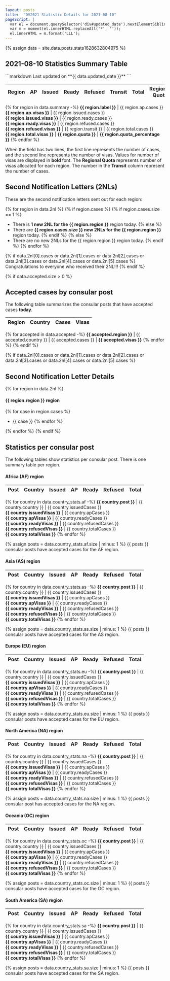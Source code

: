 ```yaml
---
layout: posts
title:  "DV2021 Statistic Details for 2021-08-10"
pageScript: |
  var el = document.querySelector('div#updated_date').nextElementSibling.querySelector('span.gs');
  var m = moment(el.innerHTML.replaceAll('*', ''));
  el.innerHTML = m.format('LLL');
---
```

{% assign data = site.data.posts.stats1628632804975 %}

## 2021-08-10 Statistics Summary Table

<div id="updated_date"></div>
```markdown
Last updated on **{{ data.updated_date }}**
```

Region | AP      | Issued      | Ready       | Refused   | Transit | Total       | Regional<br />Quota | %2NL
-------|---------|-------------|-------------|-----------|---------|-------------|---------------------|-----
{% for region in data.summary -%}
**{{ region.label }}** | {{ region.ap.cases }} <br /> **{{ region.ap.visas }}** | {{ region.issued.cases }} <br /> **{{ region.issued.visas }}** | {{ region.ready.cases }} <br /> **{{ region.ready.visas }}** | {{ region.refused.cases }} <br /> **{{ region.refused.visas }}** | {{ region.transit }} | {{ region.total.cases }} <br /> **{{ region.total.visas }}** | **{{ region.quota }}** | **{{ region.quota_percentage }}**
{% endfor %}

When the field has two lines, the first line represents the number of cases, and the second line
represents the number of visas. Values for number of visas are displayed in **bold** font.
The **Regional Quota** represents number of visas allocated for each region.
The number in the **Transit** column represent the number of cases.

## Second Notification Letters (2NLs)

These are the second notification letters sent out for each region:

{% for region in data.2nl %}
{% if region.cases %}
{% if region.cases.size == 1 %}
- There is **1 new 2NL for the {{ region.region }}** region today.
{% else %}
- There are **{{ region.cases.size }} new 2NLs for the {{ region.region }}** region today.
{% endif %}
{% else %}
- There are no new 2NLs for the {{ region.region }} region today.
{% endif %}
{% endfor %}

{% if data.2nl[0].cases or data.2nl[1].cases or data.2nl[2].cases or data.2nl[3].cases or data.2nl[4].cases or data.2nl[5].cases %}
Congratulations to everyone who received their 2NL!!!
{% endif %}

{% if data.accepted.size > 0 %}
## Accepted cases by consular post

The following table summarizes the consular posts that have accepted cases **today**.

Region |                Country              |  Cases |  Visas
-------|-------------------------------------|--------|-------
{% for accepted in data.accepted -%}
**{{ accepted.region }}** | {{ accepted.country }} | {{ accepted.cases }} | **{{ accepted.visas }}**
{% endfor %}
{% endif %}

{% if data.2nl[0].cases or data.2nl[1].cases or data.2nl[2].cases or data.2nl[3].cases or data.2nl[4].cases or data.2nl[5].cases %}

## Second Notification Letter Details

{% for region in data.2nl %}
#### {{ region.region }} region

{% for case in region.cases %}
- {{ case }}
{% endfor %}

{% endfor %}
{% endif %}

## Statistics per consular post

The following tables show statistics per consular post. There is one summary table
per region.

#### Africa (AF) region

Post |                Country              | Issued | AP | Ready | Refused | Total
-----|-------------------------------------|--------|----|-------|---------|-------
{% for country in data.country_stats.af -%}
**{{ country.post }}** | {{ country.country }} | {{ country.issuedCases }} <br /> **{{ country.issuedVisas }}** | {{ country.apCases }} <br /> **{{ country.apVisas }}** | {{ country.readyCases }} <br /> **{{ country.readyVisas }}** | {{ country.refusedCases }} <br /> **{{ country.refusedVisas }}** | {{ country.totalCases }} <br /> **{{ country.totalVisas }}**
{% endfor %}

{% assign posts = data.country_stats.af.size | minus: 1 %}
{{ posts }} consular posts have accepted cases for the AF region.

#### Asia (AS) region

Post |                Country              | Issued | AP | Ready | Refused | Total
-----|-------------------------------------|--------|----|-------|---------|-------
{% for country in data.country_stats.as -%}
**{{ country.post }}** | {{ country.country }} | {{ country.issuedCases }} <br /> **{{ country.issuedVisas }}** | {{ country.apCases }} <br /> **{{ country.apVisas }}** | {{ country.readyCases }} <br /> **{{ country.readyVisas }}** | {{ country.refusedCases }} <br /> **{{ country.refusedVisas }}** | {{ country.totalCases }} <br /> **{{ country.totalVisas }}**
{% endfor %}

{% assign posts = data.country_stats.as.size | minus: 1 %}
{{ posts }} consular posts have accepted cases for the AS region.

#### Europe (EU) region

Post |                Country              | Issued | AP | Ready | Refused | Total
-----|-------------------------------------|--------|----|-------|---------|-------
{% for country in data.country_stats.eu -%}
**{{ country.post }}** | {{ country.country }} | {{ country.issuedCases }} <br /> **{{ country.issuedVisas }}** | {{ country.apCases }} <br /> **{{ country.apVisas }}** | {{ country.readyCases }} <br /> **{{ country.readyVisas }}** | {{ country.refusedCases }} <br /> **{{ country.refusedVisas }}** | {{ country.totalCases }} <br /> **{{ country.totalVisas }}**
{% endfor %}

{% assign posts = data.country_stats.eu.size | minus: 1 %}
{{ posts }} consular posts have accepted cases for the EU region.

#### North America (NA) region

Post |                Country              | Issued | AP | Ready | Refused | Total
-----|-------------------------------------|--------|----|-------|---------|-------
{% for country in data.country_stats.na -%}
**{{ country.post }}** | {{ country.country }} | {{ country.issuedCases }} <br /> **{{ country.issuedVisas }}** | {{ country.apCases }} <br /> **{{ country.apVisas }}** | {{ country.readyCases }} <br /> **{{ country.readyVisas }}** | {{ country.refusedCases }} <br /> **{{ country.refusedVisas }}** | {{ country.totalCases }} <br /> **{{ country.totalVisas }}**
{% endfor %}

{% assign posts = data.country_stats.na.size | minus: 1 %}
{{ posts }} consular post has accepted cases for the NA region.

#### Oceania (OC) region

Post |                Country              | Issued | AP | Ready | Refused | Total
-----|-------------------------------------|--------|----|-------|---------|-------
{% for country in data.country_stats.oc -%}
**{{ country.post }}** | {{ country.country }} | {{ country.issuedCases }} <br /> **{{ country.issuedVisas }}** | {{ country.apCases }} <br /> **{{ country.apVisas }}** | {{ country.readyCases }} <br /> **{{ country.readyVisas }}** | {{ country.refusedCases }} <br /> **{{ country.refusedVisas }}** | {{ country.totalCases }} <br /> **{{ country.totalVisas }}**
{% endfor %}

{% assign posts = data.country_stats.oc.size | minus: 1 %}
{{ posts }} consular posts have accepted cases for the OC region.

#### South America (SA) region

Post |                Country              | Issued | AP | Ready | Refused | Total
-----|-------------------------------------|--------|----|-------|---------|-------
{% for country in data.country_stats.sa -%}
**{{ country.post }}** | {{ country.country }} | {{ country.issuedCases }} <br /> **{{ country.issuedVisas }}** | {{ country.apCases }} <br /> **{{ country.apVisas }}** | {{ country.readyCases }} <br /> **{{ country.readyVisas }}** | {{ country.refusedCases }} <br /> **{{ country.refusedVisas }}** | {{ country.totalCases }} <br /> **{{ country.totalVisas }}**
{% endfor %}

{% assign posts = data.country_stats.sa.size | minus: 1 %}
{{ posts }} consular posts have accepted cases for the SA region.